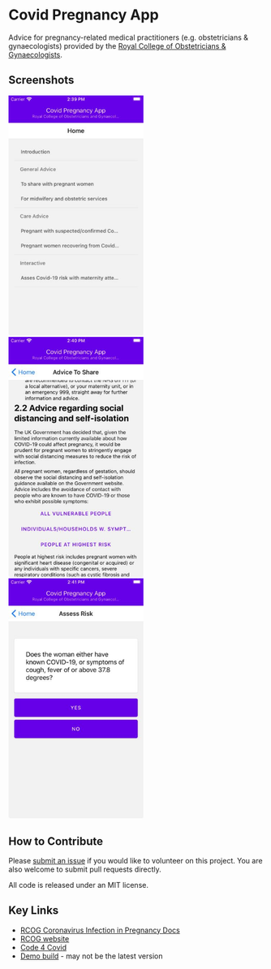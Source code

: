 # Covid Pregnancy App

Advice for pregnancy-related medical practitioners (e.g. obstetricians & gynaecologists) provided by the [Royal College
of Obstetricians & Gynaecologists](https://www.rcog.org.uk/).

## Screenshots

<p float="left">
<img src="./docs/images/home.jpg" alt="App tells user if contact is detected" width="266" />
<img src="./docs/images/advice-to-share.jpg" alt="App allows user to report symptoms" width="266"  />
<img src="./docs/images/quiz.jpg" alt="App runs in the background" width="266"  />
</p>

## How to Contribute

Please [submit an issue](https://github.com/rcog-innovation/covid-app/issues) if you would like to volunteer on this
project. You are also welcome to submit pull requests directly.

All code is released under an MIT license.

## Key Links

- [RCOG Coronavirus Infection in Pregnancy
  Docs](https://www.rcog.org.uk/globalassets/documents/guidelines/2020-05-13-coronavirus-covid-19-infection-in-pregnancy.pdf)
- [RCOG website](https://www.rcog.org.uk/)
- [Code 4 Covid](https://www.code4covid.org/)
- [Demo build](https://appetize.io/app/bwj9pcympqr0cd7fy4rdca6qqg?device=iphone6s&scale=75&orientation=portrait&osVersion=13.3) - may not be the latest version
